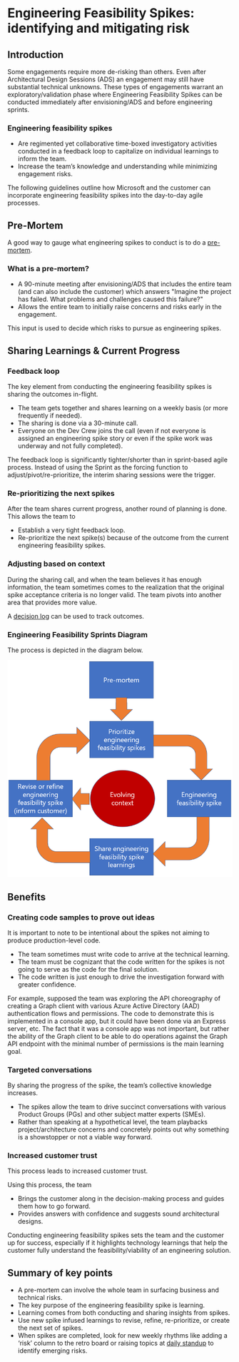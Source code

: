 # Engineering Feasibility Spikes: identifying and mitigating risk

## Introduction

Some engagements require more de-risking than others. Even after Architectural Design Sessions (ADS) an engagement may still have substantial technical unknowns. These types of engagements warrant an exploratory/validation phase where Engineering Feasibility Spikes can be conducted immediately after envisioning/ADS and before engineering sprints.

### Engineering feasibility spikes

- Are regimented yet collaborative time-boxed investigatory activities conducted in a feedback loop to capitalize on individual learnings to inform the team.
- Increase the team’s knowledge and understanding while minimizing engagement risks.

The following guidelines outline how Microsoft and the customer can incorporate engineering feasibility spikes into the day-to-day agile processes.

## Pre-Mortem

A good way to gauge what engineering spikes to conduct is to do a [pre-mortem](https://www.facebook.com/business/m/thinkkit/exercises/strong-starts/pre-mortem).

### What is a pre-mortem?

- A 90-minute meeting after envisioning/ADS that includes the entire team (and can also include the customer) which answers "Imagine the project has failed. What problems and challenges caused this failure?"
- Allows the entire team to initially raise concerns and risks early in the engagement.

This input is used to decide which risks to pursue as engineering spikes.

## Sharing Learnings & Current Progress

### Feedback loop

The key element from conducting the engineering feasibility spikes is sharing the outcomes in-flight.

- The team gets together and shares learning on a weekly basis (or more frequently if needed).
- The sharing is done via a 30-minute call.
- Everyone on the Dev Crew joins the call (even if not everyone is assigned an engineering spike story or even if the spike work was underway and not fully completed).

The feedback loop is significantly tighter/shorter than in sprint-based agile process. Instead of using the Sprint as the forcing function to adjust/pivot/re-prioritize, the interim sharing sessions were the trigger.

### Re-prioritizing the next spikes

After the team shares current progress, another round of planning is done. This allows the team to

- Establish a very tight feedback loop.
- Re-prioritize the next spike(s) because of the outcome from the current engineering feasibility spikes.

### Adjusting based on context

During the sharing call, and when the team believes it has enough information, the team sometimes comes to the realization that the original spike acceptance criteria is no longer valid. The team pivots into another area that provides more value.

A [decision log](../decision-log/README.md) can be used to track outcomes.

### Engineering Feasibility Sprints Diagram

The process is depicted in the diagram below.

![Engineering feasibility spike feedback loop](images/engineering-feasibility-spike-feedback-loop.png)

## Benefits

### Creating code samples to prove out ideas

It is important to note to be intentional about the spikes not aiming to produce production-level code.

- The team sometimes must write code to arrive at the technical learning.
- The team must be cognizant that the code written for the spikes is not going to serve as the code for the final solution.
- The code written is just enough to drive the investigation forward with greater confidence.

For example, supposed the team was exploring the API choreography of creating a Graph client with various Azure Active Directory (AAD) authentication flows and permissions. The code to demonstrate this is implemented in a console app, but it could have been done via an Express server, etc. The fact that it was a console app was not important, but rather the ability of the Graph client to be able to do operations against the Graph API endpoint with the minimal number of permissions is the main learning goal.

### Targeted conversations

By sharing the progress of the spike, the team’s collective knowledge increases.

- The spikes allow the team to drive succinct conversations with various Product Groups (PGs) and other subject matter experts (SMEs).
- Rather than speaking at a hypothetical level, the team playbacks project/architecture concerns and concretely points out why something is a showstopper or not a viable way forward.

### Increased customer trust

This process leads to increased customer trust.

Using this process, the team

- Brings the customer along in the decision-making process and guides them how to go forward.
- Provides answers with confidence and suggests sound architectural designs.

Conducting engineering feasibility spikes sets the team and the customer up for success, especially if it highlights technology learnings that help the customer fully understand the feasibility/viability of an engineering solution.

## Summary of key points

- A pre-mortem can involve the whole team in surfacing business and technical risks.
- The key purpose of the engineering feasibility spike is learning.
- Learning comes from both conducting and sharing insights from spikes.
- Use new spike infused learnings to revise, refine, re-prioritize, or create the next set of spikes.
- When spikes are completed, look for new weekly rhythms like adding a ‘risk’ column to the retro board or raising topics at [daily standup](../../../agile-development/stand-ups/README.md) to identify emerging risks.
